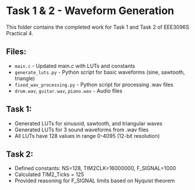 # Task 1 & 2 - Waveform Generation

This folder contains the completed work for Task 1 and Task 2 of EEE3096S Practical 4.

## Files:
- `main.c` - Updated main.c with LUTs and constants
- `generate_luts.py` - Python script for basic waveforms (sine, sawtooth, triangle)
- `fixed_wav_processing.py` - Python script for processing .wav files
- `drum.wav`, `guitar.wav`, `piano.wav` - Audio files

## Task 1:
- Generated LUTs for sinusoid, sawtooth, and triangular waves
- Generated LUTs for 3 sound waveforms from .wav files
- All LUTs have 128 values in range 0-4095 (12-bit resolution)

## Task 2:
- Defined constants: NS=128, TIM2CLK=16000000, F_SIGNAL=1000
- Calculated TIM2_Ticks = 125
- Provided reasoning for F_SIGNAL limits based on Nyquist theorem
